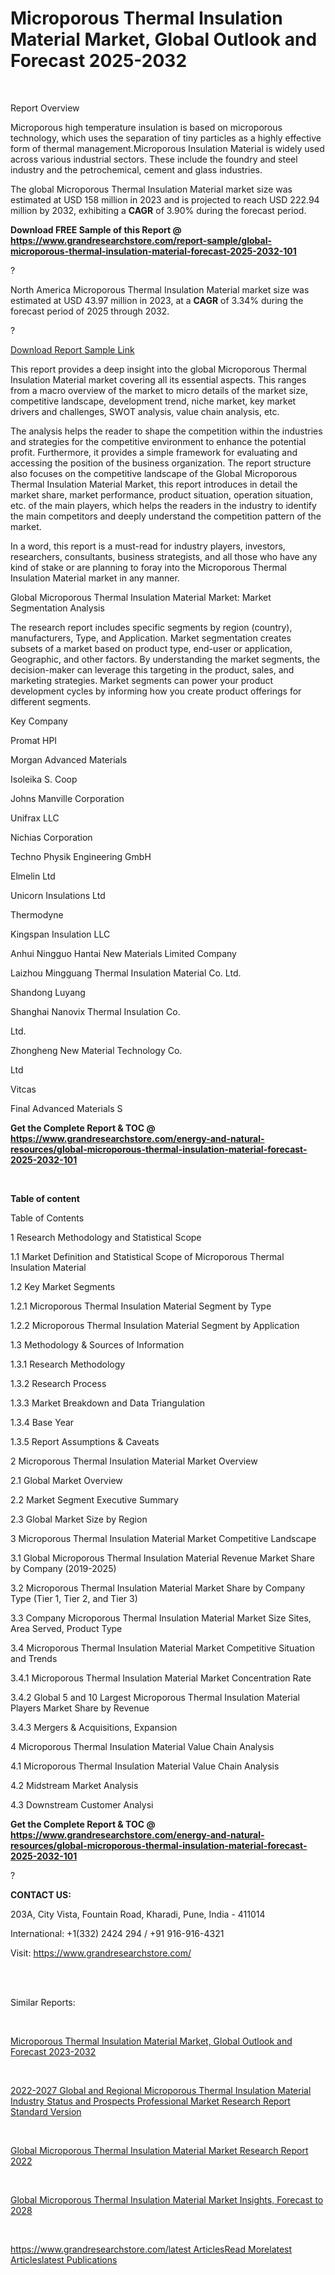 <h1>Microporous Thermal Insulation Material Market, Global Outlook and Forecast 2025-2032</h1><br/><p>Report Overview</p>
 
 
 
 <p>Microporous high temperature insulation is based on microporous technology, which uses the separation of tiny particles as a highly effective form of thermal management.Microporous Insulation Material is widely used across various industrial sectors. These include the foundry and steel industry and the petrochemical, cement and glass industries.</p>
 
 
 
 <p>The global Microporous Thermal Insulation Material market size was estimated at USD 158 million in 2023 and is projected to reach USD 222.94 million by 2032, exhibiting a <strong>CAGR</strong> of 3.90% during the forecast period.</p>
 
 
 
 <div><b>Download FREE Sample of this Report @ <a href="https://www.grandresearchstore.com/report-sample/global-microporous-thermal-insulation-material-forecast-2025-2032-101">https://www.grandresearchstore.com/report-sample/global-microporous-thermal-insulation-material-forecast-2025-2032-101</a></b></div>
 
 
 
 <p>? </p>
 
 
 
 <p>North America Microporous Thermal Insulation Material market size was estimated at USD 43.97 million in 2023, at a <strong>CAGR</strong> of 3.34% during the forecast period of 2025 through 2032.</p>
 
 
 
 <p>? </p>
 
 
 
 <p><a href="https://www.grandresearchstore.com/mr-admin/report-sample/global-microporous-thermal-insulation-material-forecast-2025-2032-101">Download Report Sample Link</a></p>
 
 
 
 <p>This report provides a deep insight into the global Microporous Thermal Insulation Material market covering all its essential aspects. This ranges from a macro overview of the market to micro details of the market size, competitive landscape, development trend, niche market, key market drivers and challenges, SWOT analysis, value chain analysis, etc.</p>
 
 
 
 <p>The analysis helps the reader to shape the competition within the industries and strategies for the competitive environment to enhance the potential profit. Furthermore, it provides a simple framework for evaluating and accessing the position of the business organization. The report structure also focuses on the competitive landscape of the Global Microporous Thermal Insulation Material Market, this report introduces in detail the market share, market performance, product situation, operation situation, etc. of the main players, which helps the readers in the industry to identify the main competitors and deeply understand the competition pattern of the market.</p>
 
 
 
 <p>In a word, this report is a must-read for industry players, investors, researchers, consultants, business strategists, and all those who have any kind of stake or are planning to foray into the Microporous Thermal Insulation Material market in any manner.</p>
 
 
 
 <p>Global Microporous Thermal Insulation Material Market: Market Segmentation Analysis</p>
 
 
 
 <p>The research report includes specific segments by region (country), manufacturers, Type, and Application. Market segmentation creates subsets of a market based on product type, end-user or application, Geographic, and other factors. By understanding the market segments, the decision-maker can leverage this targeting in the product, sales, and marketing strategies. Market segments can power your product development cycles by informing how you create product offerings for different segments.</p>
 
 
 
 <p>Key Company</p>
 
 
 
 <p>Promat HPI</p>
 
 
 
 <p>Morgan Advanced Materials</p>
 
 
 
 <p>Isoleika S. Coop</p>
 
 
 
 <p>Johns Manville Corporation</p>
 
 
 
 <p>Unifrax LLC</p>
 
 
 
 <p>Nichias Corporation</p>
 
 
 
 <p>Techno Physik Engineering GmbH</p>
 
 
 
 <p>Elmelin Ltd</p>
 
 
 
 <p>Unicorn Insulations Ltd</p>
 
 
 
 <p>Thermodyne</p>
 
 
 
 <p>Kingspan Insulation LLC</p>
 
 
 
 <p>Anhui Ningguo Hantai New Materials Limited Company</p>
 
 
 
 <p>Laizhou Mingguang Thermal Insulation Material Co. Ltd.</p>
 
 
 
 <p>Shandong Luyang</p>
 
 
 
 <p>Shanghai Nanovix Thermal Insulation Co.</p>
 
 
 
 <p>Ltd.</p>
 
 
 
 <p>Zhongheng New Material Technology Co.</p>
 
 
 
 <p>Ltd</p>
 
 
 
 <p>Vitcas</p>
 
 
 
 <p>Final Advanced Materials S</p>
 
 
 
 <div><b>Get the Complete Report & TOC @ <a href="https://www.grandresearchstore.com/energy-and-natural-resources/global-microporous-thermal-insulation-material-forecast-2025-2032-101">https://www.grandresearchstore.com/energy-and-natural-resources/global-microporous-thermal-insulation-material-forecast-2025-2032-101</a></b></div>
 
 
 
 <p><br />
 
 <b>Table of content</b></p>
 
 
 
 <p>Table of Contents<br />
 
 1 Research Methodology and Statistical Scope<br />
 
 1.1 Market Definition and Statistical Scope of Microporous Thermal Insulation Material<br />
 
 1.2 Key Market Segments<br />
 
 1.2.1 Microporous Thermal Insulation Material Segment by Type<br />
 
 1.2.2 Microporous Thermal Insulation Material Segment by Application<br />
 
 1.3 Methodology & Sources of Information<br />
 
 1.3.1 Research Methodology<br />
 
 1.3.2 Research Process<br />
 
 1.3.3 Market Breakdown and Data Triangulation<br />
 
 1.3.4 Base Year<br />
 
 1.3.5 Report Assumptions & Caveats<br />
 
 2 Microporous Thermal Insulation Material Market Overview<br />
 
 2.1 Global Market Overview<br />
 
 2.2 Market Segment Executive Summary<br />
 
 2.3 Global Market Size by Region<br />
 
 3 Microporous Thermal Insulation Material Market Competitive Landscape<br />
 
 3.1 Global Microporous Thermal Insulation Material Revenue Market Share by Company (2019-2025)<br />
 
 3.2 Microporous Thermal Insulation Material Market Share by Company Type (Tier 1, Tier 2, and Tier 3)<br />
 
 3.3 Company Microporous Thermal Insulation Material Market Size Sites, Area Served, Product Type<br />
 
 3.4 Microporous Thermal Insulation Material Market Competitive Situation and Trends<br />
 
 3.4.1 Microporous Thermal Insulation Material Market Concentration Rate<br />
 
 3.4.2 Global 5 and 10 Largest Microporous Thermal Insulation Material Players Market Share by Revenue<br />
 
 3.4.3 Mergers & Acquisitions, Expansion<br />
 
 4 Microporous Thermal Insulation Material Value Chain Analysis<br />
 
 4.1 Microporous Thermal Insulation Material Value Chain Analysis<br />
 
 4.2 Midstream Market Analysis<br />
 
 4.3 Downstream Customer Analysi</p>
 
 
 
 <div><b>Get the Complete Report & TOC @ <a href="https://www.grandresearchstore.com/energy-and-natural-resources/global-microporous-thermal-insulation-material-forecast-2025-2032-101">https://www.grandresearchstore.com/energy-and-natural-resources/global-microporous-thermal-insulation-material-forecast-2025-2032-101</a></b></div>
 
 
 
 <p>? </p>
 
 
 
 <p><b>CONTACT US:</b><br />
 
 203A, City Vista, Fountain Road, Kharadi, Pune, India - 411014<br />
 
 International: +1(332) 2424 294 / +91 916-916-4321<br />
 
 Visit: <a href="https://www.grandresearchstore.com/">https://www.grandresearchstore.com/</a><br />
 
 <br />
 
 <br />
 
 Similar Reports:<br />
 
 <br />
 
 <a href="https://www.grandresearchstore.com/chemicals-and-materials/global-microporous-thermal-insulation-material-forecast-2023-2032-691">Microporous Thermal Insulation Material Market, Global Outlook and Forecast 2023-2032</a><br />
 
 <br />
 
 <a href="https://www.grandresearchstore.com/automotive-and-transportation/global-regional-microporous-thermal-insulation-material-2022-2027-869">2022-2027 Global and Regional Microporous Thermal Insulation Material Industry Status and Prospects Professional Market Research Report Standard Version</a><br />
 
 <br />
 
 <a href="https://www.grandresearchstore.com/chemicals-and-materials/global-microporous-thermal-insulation-material-2022-565">Global Microporous Thermal Insulation Material Market Research Report 2022</a><br />
 
 <br />
 
 <a href="https://www.grandresearchstore.com/chemicals-and-materials/global-microporous-thermal-insulation-material-2028-119">Global Microporous Thermal Insulation Material Market Insights, Forecast to 2028</a><br />
 
 <br />
 
 <a href="https://gyeongbokgung.com">https://www.grandresearchstore.com/</a><a href="https://hallyeomaritime.com">latest Articles</a><a href="https://jingwansa.com">Read More</a><a href="https://nguoiviet.jp/">latest Articles</a><a href="https://www.intelmarketresearch.com/">latest Publications</a></p>